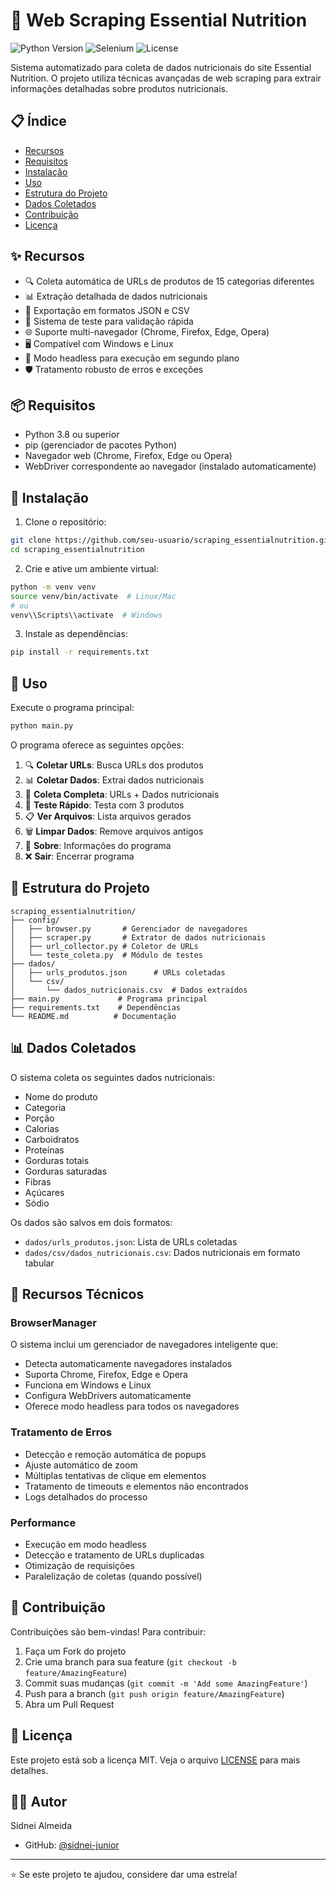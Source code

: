 # 🚀 Web Scraping Essential Nutrition

![Python Version](https://img.shields.io/badge/python-3.8%2B-blue)
![Selenium](https://img.shields.io/badge/selenium-4.0%2B-green)
![License](https://img.shields.io/badge/license-MIT-blue)

Sistema automatizado para coleta de dados nutricionais do site Essential Nutrition. O projeto utiliza técnicas avançadas de web scraping para extrair informações detalhadas sobre produtos nutricionais.

## 📋 Índice

- [Recursos](#-recursos)
- [Requisitos](#-requisitos)
- [Instalação](#-instalação)
- [Uso](#-uso)
- [Estrutura do Projeto](#-estrutura-do-projeto)
- [Dados Coletados](#-dados-coletados)
- [Contribuição](#-contribuição)
- [Licença](#-licença)

## ✨ Recursos

- 🔍 Coleta automática de URLs de produtos de 15 categorias diferentes
- 📊 Extração detalhada de dados nutricionais
- 💾 Exportação em formatos JSON e CSV
- 🎯 Sistema de teste para validação rápida
- 🌐 Suporte multi-navegador (Chrome, Firefox, Edge, Opera)
- 🖥️ Compatível com Windows e Linux
- 🤖 Modo headless para execução em segundo plano
- 🛡️ Tratamento robusto de erros e exceções

## 📦 Requisitos

- Python 3.8 ou superior
- pip (gerenciador de pacotes Python)
- Navegador web (Chrome, Firefox, Edge ou Opera)
- WebDriver correspondente ao navegador (instalado automaticamente)

## 🔧 Instalação

1. Clone o repositório:
```bash
git clone https://github.com/seu-usuario/scraping_essentialnutrition.git
cd scraping_essentialnutrition
```

2. Crie e ative um ambiente virtual:
```bash
python -m venv venv
source venv/bin/activate  # Linux/Mac
# ou
venv\\Scripts\\activate  # Windows
```

3. Instale as dependências:
```bash
pip install -r requirements.txt
```

## 🚀 Uso

Execute o programa principal:
```bash
python main.py
```

O programa oferece as seguintes opções:

1. 🔍 **Coletar URLs**: Busca URLs dos produtos
2. 📊 **Coletar Dados**: Extrai dados nutricionais
3. 🎯 **Coleta Completa**: URLs + Dados nutricionais
4. 🧪 **Teste Rápido**: Testa com 3 produtos
5. 📋 **Ver Arquivos**: Lista arquivos gerados
6. 🗑️ **Limpar Dados**: Remove arquivos antigos
7. 📖 **Sobre**: Informações do programa
8. ❌ **Sair**: Encerrar programa

## 📁 Estrutura do Projeto

```
scraping_essentialnutrition/
├── config/
│   ├── browser.py       # Gerenciador de navegadores
│   ├── scraper.py       # Extrator de dados nutricionais
│   ├── url_collector.py # Coletor de URLs
│   └── teste_coleta.py  # Módulo de testes
├── dados/
│   ├── urls_produtos.json      # URLs coletadas
│   └── csv/
│       └── dados_nutricionais.csv  # Dados extraídos
├── main.py             # Programa principal
├── requirements.txt    # Dependências
└── README.md          # Documentação
```

## 📊 Dados Coletados

O sistema coleta os seguintes dados nutricionais:

- Nome do produto
- Categoria
- Porção
- Calorias
- Carboidratos
- Proteínas
- Gorduras totais
- Gorduras saturadas
- Fibras
- Açúcares
- Sódio

Os dados são salvos em dois formatos:
- `dados/urls_produtos.json`: Lista de URLs coletadas
- `dados/csv/dados_nutricionais.csv`: Dados nutricionais em formato tabular

## 🔧 Recursos Técnicos

### BrowserManager

O sistema inclui um gerenciador de navegadores inteligente que:
- Detecta automaticamente navegadores instalados
- Suporta Chrome, Firefox, Edge e Opera
- Funciona em Windows e Linux
- Configura WebDrivers automaticamente
- Oferece modo headless para todos os navegadores

### Tratamento de Erros

- Detecção e remoção automática de popups
- Ajuste automático de zoom
- Múltiplas tentativas de clique em elementos
- Tratamento de timeouts e elementos não encontrados
- Logs detalhados do processo

### Performance

- Execução em modo headless
- Detecção e tratamento de URLs duplicadas
- Otimização de requisições
- Paralelização de coletas (quando possível)

## 🤝 Contribuição

Contribuições são bem-vindas! Para contribuir:

1. Faça um Fork do projeto
2. Crie uma branch para sua feature (`git checkout -b feature/AmazingFeature`)
3. Commit suas mudanças (`git commit -m 'Add some AmazingFeature'`)
4. Push para a branch (`git push origin feature/AmazingFeature`)
5. Abra um Pull Request

## 📝 Licença

Este projeto está sob a licença MIT. Veja o arquivo [LICENSE](LICENSE) para mais detalhes.

## 👨‍💻 Autor

Sidnei Almeida
- GitHub: [@sidnei-junior](https://github.com/sidnei-junior)

---

⭐️ Se este projeto te ajudou, considere dar uma estrela!
